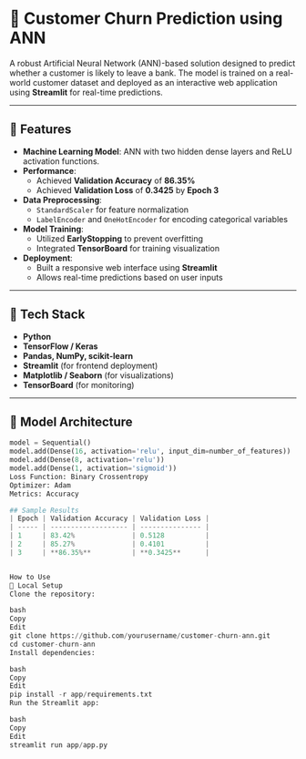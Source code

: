 # 🧠 Customer Churn Prediction using ANN

A robust Artificial Neural Network (ANN)-based solution designed to predict whether a customer is likely to leave a bank. The model is trained on a real-world customer dataset and deployed as an interactive web application using **Streamlit** for real-time predictions.

---

## 🚀 Features

- **Machine Learning Model**: ANN with two hidden dense layers and ReLU activation functions.
- **Performance**:
  - Achieved **Validation Accuracy** of **86.35%**
  - Achieved **Validation Loss** of **0.3425** by **Epoch 3**
- **Data Preprocessing**:
  - `StandardScaler` for feature normalization
  - `LabelEncoder` and `OneHotEncoder` for encoding categorical variables
- **Model Training**:
  - Utilized **EarlyStopping** to prevent overfitting
  - Integrated **TensorBoard** for training visualization
- **Deployment**:
  - Built a responsive web interface using **Streamlit**
  - Allows real-time predictions based on user inputs

---

## 🧱 Tech Stack

- **Python**
- **TensorFlow / Keras**
- **Pandas, NumPy, scikit-learn**
- **Streamlit** (for frontend deployment)
- **Matplotlib / Seaborn** (for visualizations)
- **TensorBoard** (for monitoring)

---

## 🧪 Model Architecture

```python
model = Sequential()
model.add(Dense(16, activation='relu', input_dim=number_of_features))
model.add(Dense(8, activation='relu'))
model.add(Dense(1, activation='sigmoid'))
Loss Function: Binary Crossentropy
Optimizer: Adam
Metrics: Accuracy

## Sample Results
| Epoch | Validation Accuracy | Validation Loss |
| ----- | ------------------- | --------------- |
| 1     | 83.42%              | 0.5128          |
| 2     | 85.27%              | 0.4101          |
| 3     | **86.35%**          | **0.3425**      |


How to Use
🔧 Local Setup
Clone the repository:

bash
Copy
Edit
git clone https://github.com/yourusername/customer-churn-ann.git
cd customer-churn-ann
Install dependencies:

bash
Copy
Edit
pip install -r app/requirements.txt
Run the Streamlit app:

bash
Copy
Edit
streamlit run app/app.py
